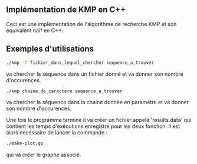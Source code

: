## Implémentation de KMP en C++

Ceci est une implémentation de l'algorithme de recherche KMP  et son équivalent naïf en C++.

## Exemples d'utilisations

```bash
./kmp -f fichier_dans_lequel_chercher sequence_a_trouver
```
va chercher la séquence dans un fichier donné et va donner son nombre d'occurences.
```bash
./kmp chaine_de_caractere sequence_a_trouver
```
va chercher la séquence dans la chaine donnée en paramètre et va donner son nombre d'occurences.

Une fois le programme terminé il va créer un fichier appelé 'results.data' qui contient les temps d'exécutions enregistré pour les deux fonction.
Il est alors necéssaire de lancer la commande :
```bash
./make-plot.gp
```
qui va créer le graphe associé.
